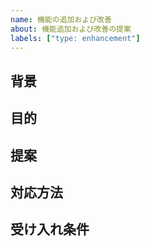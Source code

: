 ```yaml
---
name: 機能の追加および改善
about: 機能追加および改善の提案
labels: ["type: enhancement"]
---
```


<!-- markdownlint-disable MD041 -->

## 背景

<!-- 提案の背景を記載してください。-->

## 目的

<!-- 提案の目的を記載してください。-->

## 提案

<!-- 提案内容をできるだけ具体的に記載してください。-->

## 対応方法

<!-- 機能を具体的にどのように実現するかを記載します。具体的な対応方法が決まっていない場合はこの項目は空白で構いません。-->

## 受け入れ条件

<!-- レビューおよびテスト時に何を確認できれば課題を完了したと判断できるかの条件を記載します。具体的な条件が決まっていない場合はこの項目は空白で構いません。-->

